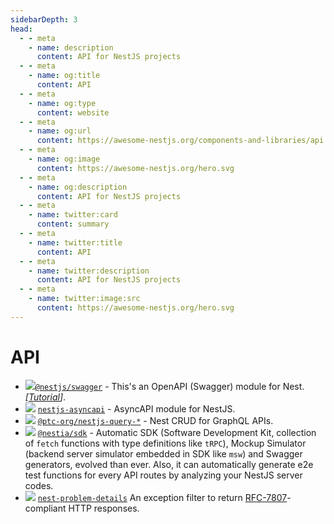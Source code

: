```yaml
---
sidebarDepth: 3
head:
  - - meta
    - name: description
      content: API for NestJS projects
  - - meta
    - name: og:title
      content: API
  - - meta
    - name: og:type
      content: website
  - - meta
    - name: og:url
      content: https://awesome-nestjs.org/components-and-libraries/api.html
  - - meta
    - name: og:image
      content: https://awesome-nestjs.org/hero.svg
  - - meta
    - name: og:description
      content: API for NestJS projects
  - - meta
    - name: twitter:card
      content: summary
  - - meta
    - name: twitter:title
      content: API
  - - meta
    - name: twitter:description
      content: API for NestJS projects
  - - meta
    - name: twitter:image:src
      content: https://awesome-nestjs.org/hero.svg
---
```


# API

- ![](https://img.shields.io/github/stars/nestjs/swagger.svg?style=flat-square)[`@nestjs/swagger`](https://github.com/nestjs/swagger) - This's an OpenAPI (Swagger) module for Nest. _[[Tutorial](https://docs.nestjs.com/recipes/swagger)]_.
- ![](https://img.shields.io/github/stars/flamewow/nestjs-asyncapi.svg?style=flat-square) [`nestjs-asyncapi`](https://github.com/flamewow/nestjs-asyncapi) - AsyncAPI module for NestJS.
- ![](https://img.shields.io/github/stars/tripss/nestjs-query.svg?style=flat-square) [`@ptc-org/nestjs-query-*`](https://github.com/tripss/nestjs-query) - Nest CRUD for GraphQL APIs.
- ![](https://img.shields.io/github/stars/samchon/nestia.svg?style=flat-square) [`@nestia/sdk`](https://github.com/samchon/nestia) - Automatic SDK (Software Development Kit, collection of `fetch` functions with type definitions like `tRPC`), Mockup Simulator (backend server simulator embedded in SDK like `msw`) and Swagger generators, evolved than ever. Also, it can automatically generate e2e test functions for every API routes by analyzing your NestJS server codes.
- ![](https://img.shields.io/github/stars/Fcmam5/nest-problem-details.svg?style=flat-square) [`nest-problem-details`](https://github.com/Fcmam5/nest-problem-details) An exception filter to return [RFC-7807](https://datatracker.ietf.org/doc/html/rfc7807)-compliant HTTP responses.
